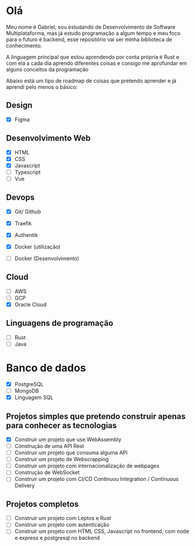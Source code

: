# Olá

Meu nome é Gabriel, sou estudando de Desenvolvimento de Software Multiplataforma, mas já estudo programação a algum tempo e  meu foco para o futuro é backend, esse repositório vai ser minha biblioteca de conhecimento.

A linguagem principal que estou aprendendo por conta própria é Rust e com ela a cada dia aprendo diferentes coisas e consigo me aprofundar em alguns conceitos da programação

Abaixo está um tipo de roadmap de coisas que pretendo aprender e já aprendi pelo menos o básico:

## Design
- [x] Figma

## Desenvolvimento Web
- [x] HTML
- [x] CSS
- [x] Javascript
- [ ] Typescript
- [ ] Vue

## Devops
- [x] Git/ Github
- [x] Traefik
- [x] Authentik 
- [x] Docker (utilização)
- [ ] Docker (Desenvolvimento)


## Cloud
- [ ] AWS
- [ ] GCP
- [x] Oracle Cloud

## Linguagens de programação
- [ ] Rust
- [ ] Java

# Banco de dados
 - [X] PostgreSQL
 - [ ] MongoDB
 - [X] Linguagem SQL

## Projetos simples que pretendo construir apenas para conhecer as tecnologias
- [x] Construir um projeto que use WebAssembly
- [ ] Construção de uma API Rest
- [ ] Construir um projeto que consuma alguma API
- [ ] Construir um projeto de Webscrapping
- [ ] Construir um projeto com internacionalização de webpages
- [ ] Construção de WebSocket
- [ ] Construir um projeto com CI/CD Continuou Integration / Continuous Delivery 

## Projetos completos
- [ ] Construir um projeto com Leptos e Rust
- [ ] Construir um projeto com autenticação
- [ ] Construir um projeto com HTML CSS, Javascript no frontend, com node e express e postgresql no backend

<!--
**GMNDS/GMNDS** is a ✨ _special_ ✨ repository because its `README.md` (this file) appears on your GitHub profile.

Here are some ideas to get you started:

- 🔭 I’m currently working on ...
- 🌱 I’m currently learning ...
- 👯 I’m looking to collaborate on ...
- 🤔 I’m looking for help with ...
- 💬 Ask me about ...
- 📫 How to reach me: ...
- 😄 Pronouns: ...
- ⚡ Fun fact: ...
-->
